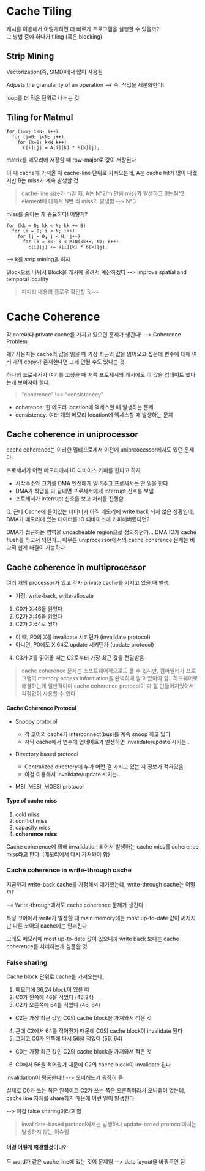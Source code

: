 # Cache Tiling

캐시를 이용해서 어떻게하면 더 빠르게 프로그램을 실행할 수 있을까?  
그 방법 중에 하나가 tiling (혹은 blocking)

## Strip Mining

Vectorization(즉, SIMD)에서 많이 사용됨

Adjusts the granularity of an operation
--> 즉, 작업을 세분화한다!

loop를 더 작은 단위로 나누는 것

## Tiling for Matmul

```
for (i=0; i<N; i++)
  for (j=0; j<N; j++)
    for (k=0; k<N k++)
      C[i][j] = A[i][k] * B[k][j];
```

matrix를 메모리에 저장할 때 row-major로 값이 저장된다

이 때 cache에 가져올 때 cache-line 단위로 가져오는데,
A는 cache hit가 많이 나겠지만 B는 miss가 계속 발생할 것

> cache-line size가 m일 때, A는 N^2/m 만큼 miss가 발생하고
B는 N^2 element에 대해서 N번 씩 miss가 발생함 --> N^3

miss를 줄이는 게 중요하다! 어떻게?

```
for (kk = 0; kk < N; kk += B)
  for (i = 0; i < N; i++)
    for (j = 0; j < N; j++)
      for (k = kk; k < MIN(kk+B, N); k++)
        c[i][j] += a[i][k] * b[k][j];
```
--> k를 strip mining을 하자

Block으로 나눠서 Block을 캐시에 올려서 계산하겠다
--> improve spatial and temporal locality

> 피피티 내용의 플로우 확인할 것~~

# Cache Coherence

각 core마다 private cache를 가지고 있으면 문제가 생긴다!
--> Coherence Problem

왜?
사용자는 cache의 값을 읽을 때 가장 최근의 값을 읽어오고 싶은데 변수에 대해 여러 개의 copy가 존재한다면 그게 안될 수도 있다는 것..

하나의 프로세서가 여기를 고쳤을 때 저쪽 프로세서의 캐시에도 이 값을 업데이트 했다는게 보여져야 한다.

> "coherence" !== "consistenecy"
- coherence: 한 메모리 location에 엑세스할 때 발생하는 문제
- consistency: 여러 개의 메모리 location에 엑세스할 때 발생하는 문제

## Cache coherence in uniprocessor

cache coherence는 이러한 멀티프로세서 이전에 unipreocessor에서도 있던 문제다.

프로세서가 어떤 메모리에서 IO 디바이스 카피를 한다고 하자

- 시작주소와 크기를 DMA 엔진에게 알려주고 프로세서는 딴 일을 한다
- DMA가 작업을 다 끝내면 프로세서에게 interrupt 신호를 보냄
- 프로세서가 interrupt 신호를 보고 처리를 진행함

Q. 근데 Cache에 들어있는 데이터가 아직 메모리에 write back 되지 않은 상황인데,
DMA가 메모리에 있는 데이터를 IO 디바이스에 카피해버렸다면?

DMA가 접근하는 영역을 uncacheable region으로 정의하던가...
DMA IO가 cache flush를 하고서 되던가...
아무튼 uniprocessor에서의 cache coherence 문제는 비교적 쉽게 해결이 가능하다

## Cache coherence in multiprocessor

여러 개의 processor가 있고 각자 private cache를 가지고 있을 때 발생

- 가정: write-back, write-allocate

1. C0가 X:46을 읽었다
2. C2가 X:46을 읽었다
3. C2가 X:64로 썼다
  - 이 때, P0의 X를 invalidate 시키던가 (invalidate protocol)
  - 아니면, P0에도 X:64로 update 시키던가 (update protocol)
4. C3가 X를 읽어올 때는 C2로부터 가장 최근 값을 전달받음

> cache coherence 문제는 소프트웨어적으로도 풀 수 있지만, 컴파일러가 프로그램의 memory access information을 완벽하게 알고 있어야 함..
> 하드웨어로 해결하는게 일반적이며 cache coherence protocol이 다 잘 만들어져있어서 걱정없이 사용할 수 있다


#### Cache Coherence Protocol
- Snoopy protocol
  - 각 코어의 cache가 interconnect(bus)를 계속 snoop 하고 있다
  - 저짝 cache에서 변수에 업데이트가 발생하면 invalidate/update 시키는..
- Directory based protocol
  - Centralized directory에 누가 어떤 걸 가지고 있는 지 정보가 적혀있음
  - 이걸 이용해서 invalidate/update 시키는..

- MSI, MESI, MOESI protocol

#### Type of cache miss

1. cold miss
2. conflict miss
3. capacity miss
4. **coherence miss**

Cache coherence에 의해 invalidation 되어서 발생하는 cache miss를 coherence miss라고 한다. (메모리에서 다시 가져와야 함)

### Cache coherence in write-through cache

지금까지 write-back cache를 가정해서 얘기했는데,
write-through cache는 어떨까?

--> Write-through에서도 cache coherence 문제가 생긴다

특정 코어에서 write가 발생할 때 main memory에는 most up-to-date 값이 써지지만 다른 코어의 cache에는 안써진다

그래도 메모리에 most up-to-date 값이 있으니까 write back 보다는 cache coherence를 처리하는게 심플할 것

### False sharing

Cache block 단위로 cache를 가져오는데,

1. 메모리에 36,24 block이 있을 때
2. C0가 왼쪽에 46을 적었다 (46,24)
3. C2가 오른쪽에 64를 적었다 (46, 64)
  - C2는 가장 최근 값인 C0의 cache block을 가져와서 적은 것
4. 근데 C2에서 64를 적어줬기 때문에 C0의 cache block이 invalidate 된다
5. 그러고 C0가 왼쪽에 다시 56을 적었다 (56, 64)
  - C0는 가장 최근 값인 C2의 cache block을 가져와서 적은 것
6. C0에서 56을 적어줬기 때문에 C2의 cache block이 invalidate 된다

invalidation이 핑퐁한다!! --> 오버헤드가 굉장히 큼

실제로 C0가 쓰는 쪽은 왼쪽이고 C2가 쓰는 쪽은 오른쪽이라서 오버랩이 없는데,
cache line 자체를 share하기 때문에 이런 일이 발생한다

--> 이걸 false sharing이라고 함

> invalidate-based protocol에서는 발생하나 update-based protocol에서는 발생하지 않는 이슈임

#### 이걸 어떻게 해결할것이냐?

두 word가 같은 cache line에 있는 것이 문제임
--> data layout을 바꿔주면 됨
